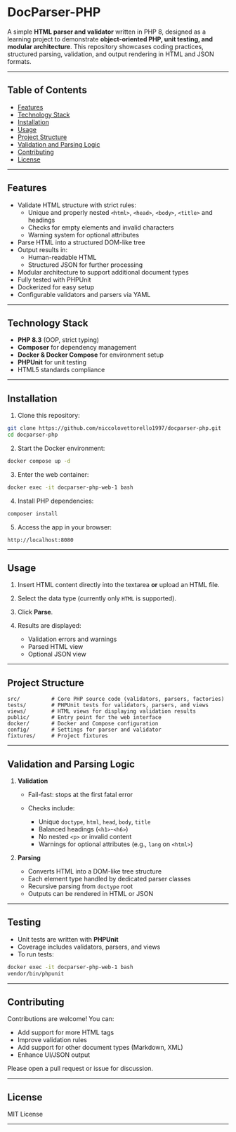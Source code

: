 # DocParser-PHP

A simple **HTML parser and validator** written in PHP 8, designed as a learning project to demonstrate **object-oriented PHP, unit testing, and modular architecture**. This repository showcases coding practices, structured parsing, validation, and output rendering in HTML and JSON formats.

---

## **Table of Contents**

- [Features](#features)
- [Technology Stack](#technology-stack)
- [Installation](#installation)
- [Usage](#usage)
- [Project Structure](#project-structure)
- [Validation and Parsing Logic](#validation-and-parsing-logic)
- [Contributing](#contributing)
- [License](#license)

---

## **Features**

- Validate HTML structure with strict rules:
  - Unique and properly nested `<html>`, `<head>`, `<body>`, `<title>` and headings
  - Checks for empty elements and invalid characters
  - Warning system for optional attributes
- Parse HTML into a structured DOM-like tree
- Output results in:
  - Human-readable HTML
  - Structured JSON for further processing
- Modular architecture to support additional document types
- Fully tested with PHPUnit
- Dockerized for easy setup
- Configurable validators and parsers via YAML

---

## **Technology Stack**

- **PHP 8.3** (OOP, strict typing)
- **Composer** for dependency management
- **Docker & Docker Compose** for environment setup
- **PHPUnit** for unit testing
- HTML5 standards compliance

---

## **Installation**

1. Clone this repository:

```bash
git clone https://github.com/niccolovettorello1997/docparser-php.git
cd docparser-php
```

2. Start the Docker environment:

```bash
docker compose up -d
```

3. Enter the web container:

```bash
docker exec -it docparser-php-web-1 bash
```

4. Install PHP dependencies:

```bash
composer install
```

5. Access the app in your browser:

```
http://localhost:8080
```

---

## **Usage**

1. Insert HTML content directly into the textarea **or** upload an HTML file.
2. Select the data type (currently only `HTML` is supported).
3. Click **Parse**.
4. Results are displayed:

   * Validation errors and warnings
   * Parsed HTML view
   * Optional JSON view

---

## **Project Structure**

```
src/          # Core PHP source code (validators, parsers, factories)
tests/        # PHPUnit tests for validators, parsers, and views
views/        # HTML views for displaying validation results
public/       # Entry point for the web interface
docker/       # Docker and Compose configuration
config/       # Settings for parser and validator
fixtures/     # Project fixtures
```

---

## **Validation and Parsing Logic**

1. **Validation**

   * Fail-fast: stops at the first fatal error
   * Checks include:

     * Unique `doctype`, `html`, `head`, `body`, `title`
     * Balanced headings (`<h1>`-`<h6>`)
     * No nested `<p>` or invalid content
     * Warnings for optional attributes (e.g., `lang` on `<html>`)

2. **Parsing**

   * Converts HTML into a DOM-like tree structure
   * Each element type handled by dedicated parser classes
   * Recursive parsing from `doctype` root
   * Outputs can be rendered in HTML or JSON

---

## **Testing**

* Unit tests are written with **PHPUnit**
* Coverage includes validators, parsers, and views
* To run tests:

```bash
docker exec -it docparser-php-web-1 bash
vendor/bin/phpunit
```

---

## **Contributing**

Contributions are welcome! You can:

* Add support for more HTML tags
* Improve validation rules
* Add support for other document types (Markdown, XML)
* Enhance UI/JSON output

Please open a pull request or issue for discussion.

---

## **License**

MIT License

---
